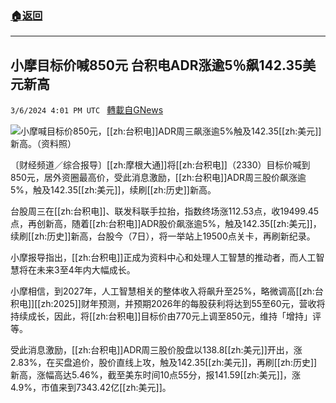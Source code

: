 ###  [:house:返回](README.md)
---


## 小摩目标价喊850元 台积电ADR涨逾5％飙142.35美元新高
`3/6/2024 4:01 PM UTC ` [轉載自GNews](https://gnews.org/articles/2371469)

![](https://img.ltn.com.tw/Upload/business/page/800/2024/03/07/phparrQtb.jpg "")小摩喊目标价850元，[[zh:台积电]]ADR周三飙涨逾5%触及142.35[[zh:美元]]新高。（资料照）

〔财经频道／综合报导〕[[zh:摩根大通]]将[[zh:台积电]]（2330）目标价喊到850元，居外资圈最高价，受此消息激励，[[zh:台积电]]ADR周三股价飙涨逾5%，触及142.35[[zh:美元]]，续刷[[zh:历史]]新高。

台股周三在[[zh:台积电]]、联发科联手拉抬，指数终场涨112.53点，收19499.45点，再创新高，随着[[zh:台积电]]ADR股价飙涨逾5%，触及142.35[[zh:美元]]，续刷[[zh:历史]]新高，台股今（7日），将一举站上19500点关卡，再刷新纪录。

小摩报导指出，[[zh:台积电]]正成为资料中心和处理人工智慧的推动者，而人工智慧将在未来3至4年内大幅成长。

小摩相信，到2027年，人工智慧相关的整体收入将飙升至25%，略微调高[[zh:台积电]][[zh:2025]]财年预测，并预期2026年的每股获利将达到55至60元，营收将持续成长，因此，将[[zh:台积电]]目标价由770元上调至850元，维持「增持」评等。

受此消息激励，[[zh:台积电]]ADR周三股价股盘以138.8[[zh:美元]]开出，涨2.83%，在买盘追价，股价直线上攻，触及142.35[[zh:美元]]，再刷[[zh:历史]]新高，涨幅高达5.46%，截至美东时间10点55分，报141.59[[zh:美元]]，涨4.9%，市值来到7343.42亿[[zh:美元]]。
